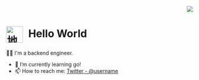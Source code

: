 <!-- 1. GitHub usernameを変更 -->
<div align="right">
  <img src="https://komarev.com/ghpvc/?username=yuki-829&style=social" />
</div>


<h1><!-- 2. プロフィールや連絡先を変更 -->
<img src="https://media3.giphy.com/media/v1.Y2lkPTc5MGI3NjExcmI2dHV4dmM1cjNjNTQ3bmR6OTMyMTM3aW4wc29qcnljamV1M24ybSZlcD12MV9pbnRlcm5hbF9naWZfYnlfaWQmY3Q9cw/lnsTFyT6wUzItXsUV5/giphy.gif" 
  alt="地球"
   height="45"
  width="45"
  style="vertical-align: middle; margin-right: 8px;" />
  Hello World
</h1>

🧑‍💻 I'm a backend engineer.
- 🌱 I’m currently learning go!
- 📫 How to reach me: [Twitter - @username](https://twitter.com/username)
<br>



<!--
This repository is a ✨ _special_ ✨ repository because its `README.md` (this file) appears on your GitHub profile.

Here are some ideas to get you started:

- 🔭 I’m currently working on ...
- 🌱 I’m currently learning ...
- 👯 I’m looking to collaborate on ...
- 🤔 I’m looking for help with ...
- 💬 Ask me about ...
- 📫 How to reach me: ...
- 😄 Pronouns: ...
- ⚡ Fun fact: ...
-->


<!--
**yuki-829/yuki-829** is a ✨ _special_ ✨ repository because its `README.md` (this file) appears on your GitHub profile.

Here are some ideas to get you started:

- 🔭 I’m currently working on ...
- 🌱 I’m currently learning ...
- 👯 I’m looking to collaborate on ...
- 🤔 I’m looking for help with ...
- 💬 Ask me about ...
- 📫 How to reach me: ...
- 😄 Pronouns: ...
- ⚡ Fun fact: ...
-->
